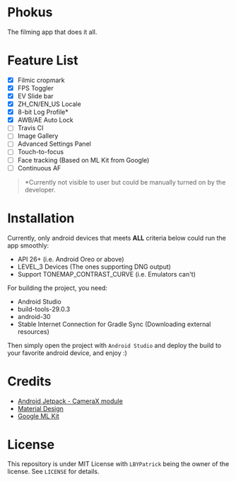 # Phokus

The filming app that does it all.

# Feature List

- [x] Filmic cropmark
- [x] FPS Toggler
- [x] EV Slide bar
- [x] ZH_CN/EN_US Locale
- [x] 8-bit Log Profile*
- [x] AWB/AE Auto Lock
- [ ] Travis CI
- [ ] Image Gallery     
- [ ] Advanced Settings Panel
- [ ] Touch-to-focus
- [ ] Face tracking (Based on ML Kit from Google) 
- [ ] Continuous AF

> *Currently not visible to user but could be manually turned on by the developer.

# Installation

Currently, only android devices that meets **ALL** criteria below could run the app smoothly:

- API 26+ (i.e. Android Oreo or above)
- LEVEL_3 Devices (The ones supporting DNG output)
- Support TONEMAP_CONTRAST_CURVE (i.e. Emulators can't)

For building the project, you need:

- Android Studio
- build-tools-29.0.3
- android-30
- Stable Internet Connection for Gradle Sync (Downloading external resources)

Then simply open the project with ``Android Studio`` and deploy the build to your favorite android device, and enjoy :)

# Credits

- [Android Jetpack - CameraX module](https://developer.android.com/training/camerax) 
- [Material Design](https://material.io)
- [Google ML Kit](https://developers.google.com/ml-kit)

# License

This repository is under MIT License with `LBYPatrick` being the owner of the license. See ``LICENSE`` for details.

